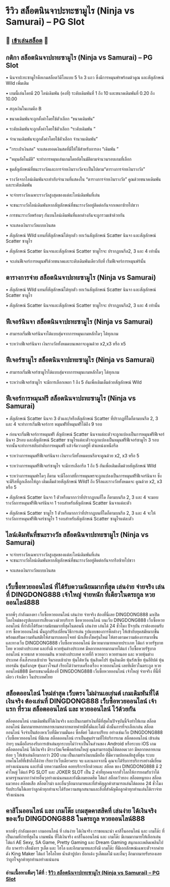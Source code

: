 # รีวิว สล็อตนินจาปะทะซามูไร (Ninja vs Samurai) – PG Slot

## 🎰 [เข้าเล่นสล็อต](https://bit.ly/3ryTLaH) 🎰

## กติกา สล็อตนินจาปะทะซามูไร (Ninja vs Samurai) – PG Slot

• นินจาปะทะซามูไรคือเกมสล็อตวิดีโอแบบ 5 รีล 3 แถว ซึ่งมีการหมุนฟรพร้อมด้วดูณ และสัญลักษณ์ Wild เพิ่มเติม

• เกมนี้เล่นโดยมี 20 ไลน์เดิมพัน (คงที่) ระดับเดิมพันที่ 1 ถึง 10 และขนาดเดิมพันที่ 0.20 ถึง 10.00

• สกุลเงินในเกมคือ B

• ขนาดเดิมพันจะถูกตั้งค่าโดยใช้ตัวเลือก “ขนาดเดิมพัน”

• ระดับเดิมพันจะถูกตั้งค่าโดยใช้ตัวเลือก “ระดับเดิมพัน ”

• จํานวนเดิมพันจะถูกตั้งค่าโดยใช้ตัวเลือก จํานวนเดิมพัน”

• ”กระเป๋าเงินสด” จะแสดงยอดเงินสดที่มีให้ใช้สําหรับการลง “เดิมพัน ”

• ”หมุนอัตโนมัติ” จะทําการหมุนเล่นเกมโดยอัตโนมัติตามจํานวนรอบเกมที่เลือก

• ชุดสัญลักษณ์ที่ชนะรางวัลและการจ่ายเงินรางวัลจะเป็นไปตาม“ตารางการจ่ายเงินรางวัล”

• รางวัลจากไลน์เดิมพันจะเท่ากับจํานวนที่แสดงใน “ตารางการจ่ายเงินรางวัล” คูณด้วยขนาดเดิมพันและระดับเดิมพัน

• จะจ่ายรางวัลเฉพาะรางวัลสูงสุดของแต่ละไลน์เดิมพันที่เล่น

• จะชนะรางวัลไลน์เดิมพันหากสัญลักษณ์ที่ชนะรางวัลอยู่ติดต่อกันจากเพลาซ้ายไปขวา

• การชนะรางวัลพร้อมๆ กันบนไลน์เดิมพันที่แตกต่างกันจะถูกรวมเข้าด้วยกัน

• จะแสดงเงินรางวัลแบบเงินสด

• สัญลักษณ์ Wild แทนที่สัญลักษณ์ได้ทุกตัว ยกเว้นสัญลักษณ์ Scatter นินจา และสัญลักษณ์ Scatter ซามูไร

• สัญลักษณ์ Scatter นินจาและสัญลักษณ์ Scatter ซามูไรจะ ปรากฏบนรีล2, 3 และ 4 เท่านั้น

• จะเล่นฟีเจอร์การหมุนฟรีด้วยขนาดและระดับเดิมพันเดียวกับที่ เริ่มฟีเจอร์การหมุนฟร์นั้น

## ตารางการจ่าย สล็อตนินจาปะทะซามูไร (Ninja vs Samurai)

• สัญลักษณ์ Wild แทนที่สัญลักษณ์ได้ทุกตัว ยกเว้นสัญลักษณ์ Scatter นินจา และสัญลักษณ์ Scatter ซามูไร

• สัญลักษณ์ Scatter นินจาและสัญลักษณ์ Scatter ซามูไรจะ ปรากฏบนรีล2, 3 และ 4 เท่านั้น

## ฟีเจอร์นินจา สล็อตนินจาปะทะซามูไร (Ninja vs Samurai)

• สามารถเริ่มฟีเจอร์นินจาได้แบบสุ่มจากการหมุนเกมหลักใดๆ ได้ทุกเกม

• ระหว่างฟีเจอร์นินจา เงินรางวัลทั้งหมดบนเพลาจะคูณด้วย x2,x3 หรือ x5

## ฟีเจอร์ซามูไร สล็อตนินจาปะทะซามูไร (Ninja vs Samurai)

• สามารถเริ่มฟีเจอร์ซามูไรได้แบบสุ่มจากการหมุนเกมหลักใดๆ ได้ทุกเกม

• ระหว่างฟีเจอร์ซามูไร จะมีการเลือกเพลา 1 ถึง 5 อันเพื่อเติมเต็มด้วยสัญลักษณ์ Wild

## ฟีเจอร์การหมุนฟรี สล็อตนินจาปะทะซามูไร (Ninja vs Samurai)

• สัญลักษณ์ Scatter นินจา 3 ตัวและ/หรือสัญลักษณ์ Scatter ที่ปรากฏที่ใดก็ตามบนรีล 2, 3 และ 4 จะทําการเริ่มฟีเจอร์การ หมุนฟรีที่หมุนฟรีได้ถึง 9 รอบ

• ก่อนจะเริ่มฟีเจอร์การหมุนฟรี สัญลักษณ์ Scatter นินจาแต่ละตัวจะถูกแปลงเป็นการหมุนฟรีฟีเจอร์นินจา 3รอบ และสัญลักษณ์ Scatter ซามูไรแต่ละตัวจะถูกแปลงเป็นหมุนฟรีฟีเจอร์ซามูไร 3 รอบ จากนั้นจะทําการสลับลําดับการหมุนฟรี แล้วจัดวางอยู่ที่ ตําแหน่งเหนือรีล

• ระหว่างการหมุนฟรีฟีเจอร์นินจา เงินรางวัลทั้งหมดบนรีลจะคูณด้วย x2, x3 หรือ 5

• ระหว่างการหมุนฟรีฟีเจอร์ซามูไร จะมีการเลือกรีล 1 ถึง 5 อันเพื่อเติมเต็มด้วยสัญลักษณ์ Wild

• ระหว่างการหมุนฟรใดๆ ก็ตาม จะมีโอกาสที่การหมุนพรจะถูกแปลงเป็นการหมุนฟรีฟีเจอร์นินจา ซึ่งจะมีรีลที่ถูกเลือกให้ถูก เติมเต็มด้วยสัญลักษณ์ Wild1 ถึง 5รีลและรางวัลทั้งหมดจะ คูณด้วย x2, x3 หรือ 5

• สัญลักษณ์ Scatter นินจา 1 ตัวหรือมากกว่าที่ปรากฏบนที่ใด ก็ตามบนรีล 2, 3 และ 4 จะมอบรางวัลการหมุนฟรีฟีเจอร์นินจา 1 รอบสําหรับสัญลักษณ์ Scatter นินจาแต่ละตัว

• สัญลักษณ์ Scatter ซามูไร 1 ตัวหรือมากกว่าที่ปรากฏบนที่ใดก็ตามบนรีล 2, 3 และ 4 จะให้รางวัลการหมุนฟรีฟีเจอร์ซามูไร 1 รอบสําหรับสัญลักษณ์ Scatter ซามูไรแต่ละตัว

## ไลน์เดิมพันที่ชนะรางวัล สล็อตนินจาปะทะซามูไร (Ninja vs Samurai)

• จะจ่ายรางวัลเฉพาะรางวัลสูงสุดของแต่ละไลน์เดิมพันที่เล่น                                                                  
• จะชนะรางวัลไลน์เดิมพันหากสัญลักษณ์ที่ชนะรางวัลอยู่ติดต่อกันจากรีลซ้ายไปขวา

• จะแสดงเงินรางวัลแบบเงินสด

## เว็บซื้อหวยออนไลน์ ที่ได้รับความนิยมมากที่สุด เล่นง่าย จ่ายจริง เล่นที่ DINGDONG888 เจ้าใหญ่ จ่ายหนัก ที่เดียวในตระกูล หวยออนไลน์888
หากพี่ๆ กำลังมองหา เว็บซื้อหวยออนไลน์ เล่นง่าย จ่ายจริง ต้องที่นี่เลย DINGDONG888 มาเปิดโลกใหม่ของรูปแบบการเสี่ยงดวงด้วยบริการ ซื้อหวยออนไลน์ บนเว็บ DINGDONG888 เว็บซื้อหวยออนไลน์ ที่กำลังได้รับความนิยมมากที่สุดในตอนนี้ เล่นง่าย เล่นได้ 24 ชั่วโมง ปัจจุบัน เราต้องยอมรับการ ซื้อหวยออนไลน์ นั้นถูกปรับเปลี่ยนวิธีการเล่น รูปแบบของการซื้อต่างๆ ให้เข้ากับยุคสมัยมากขึ้น พร้อมเสริมความทันสมัยให้สามารถตอบโจทย์ นักเสี่ยงโชครุ่นใหม่ ให้ตรงตามความต้องการมากขึ้น และทางเว็บ DINGDONG888 เว็บซื้อหวยออนไลน์ มีหวยมากมายหลายประเภท ได้แก่  หวยรัฐบาทไทย หวยต่างประเทศ และยังมี หวยหุ้นต่างประเทศ มีหลากหลายมากมายได้แก่ เว็บซื้อหวยรัฐบาลออนไลน์ หวยธกส หวยออมสิน หวยต่างประเทศ หวยยี่กี หวยลาว หวยฮานอย และ หวยหุ้นต่างประเทศ ฮั่งเส็งรอบเช้าบ่าย จีนรอบเช้าบ่าย หุ้นไต้หวัน หุ้นสิงคโปร์ หุ้นอินเดีย หุ้นรัสเซีย หุ้นอียิปต์ หุ้นเยอรมัน หุ้นอังกฤษ หุ้นดาวโจนส์ เรียกได้ว่าครบเครื่องเรื่อง หวยออนไลน์ เลยทีเดียวในตระกูล หวยออนไลน์888 มีครบขนาดนี้ต้องที่ DINGDONG888 เว็บซื้อหวยออนไลน์ เจ้าใหญ่ จ่ายจริง ที่นี้ที่เดียว เจ้าเดียว ในประเทศไทย

## สล็อตออนไลน์ ใหม่ล่าสุด เว็บตรง ไม่ผ่านเอเย่นต์ เกมเดิมพันที่ได้เงินจริง ต้องเล่นที่ DINGDONG888 เว็บซื้อหวยออนไลน์ เจ้าแรก ที่รวม สล็อตออนไลน์ และ หวยออนไลน์ ไว้ด้วยกัน
สล็อตออนไลน์ เกมเดิมพันที่ได้เงินจริง และเป็นเกมทำเงินที่ดีที่สุดในปัจจุบันนี้จึงทำให้เกม สล็อตออนไลน์ มีมากมายหลากหลายเกมหลากหลายค่ายมีทั้งดีและไม่ดี ดังนั้นการที่จะเลือเกล่น สล็อตออนไลน์ จึงจำเป็นต้องหาเว็บที่มีความมั่นคง ซื่อสัตย์ ไม่เอาเปรียบ อย่างเช่นเว็บ DINGDONG888 เว็บซื้อหวยออนไลน์ ที่มีเกม สล็อตออนไลน์ เราเป็นศูนย์รวมที่ให้บริการเกม สล็อตออนไลน์ เข้าเล่นง่ายๆ บนมือถือรองรับการเข้าเล่นทุกระบบไม่ว่าจะเป็นในส่วนของ Android หรือระบบ iOS เกม สล็อตออนไลน์ ได้เงินจริง มีรางวัลแจ็คพ็อตก้อนใหญ่ คุณสามารถลุ้นได้ตลอดเวลา มีหลากหลายเกมย่อย ๆ ให้เข้าเล่นอีกมากกว่า 200 เกม เป็นเกมทำเงินบนมือถือ ที่มีความปลอดภัยสูงที่สุด ระบบเทคโนโลยีที่เข้าถึงได้ง่าย เรียกว่าเว็บเดียวครบ จบ และนอกจากนี้ คุณจะได้รับการบริการอย่างดีเยี่ยมอย่างแน่นนอน และยังมี บทความสล็อต คอยบริการอีกด้วยและ สล็อต ของ DINGDONG888 มี 2 ค่าใหญ่ ได้แก่ PG SLOT และ JOKER SLOT เป็น 2 ค่าที่ทุกคนจากทั่วโลกให้การยอมรับว่าได้มาตรฐานมากกว่าค่ายอื่นๆอย่างแน่นอนและยังมีเกมยอดฮิต ได้แก่ สล็อตวัวทอง สล็อตหนูทอง สล็อตแมวทอง สล็อตเสือ สล็อตโรม่า และอื่นๆอีกมากมายและที่สำคัญลูกค้าสามารถเล่นได้ตลอด 24 ชั่วโมง รับประกันได้เลยว่าลูกค้าทุกท่านจะได้รับความสนุกสนานและสิ่งที่สำคัญคือลูกค้าทุกท่านเล่นได้เราจ่ายจริงแน่นอน

## คาสิโนออนไลน์ และ เกมโต๊ะ เกมสุดคาสสิคที่ เล่นง่าย ได้เงินจริง ของเว็บ DINGDONG888 ในตระกูล หวยออนไลน์888
หากพี่ๆ กำลังมองหา เกมออนไลน์ ที่ เล่นง่าย ได้เงินจริง เราขอแนะนำ คาสิโนออนไลน์ และ เกมโต๊ะ ที่เป็นเกมที่ง่ายที่สุดใน เกมพนัน ที่ได้เงินจริง คาสิโนออนไลน์ และ เกมโต๊ะ มีเกมมากมายให้เลือกเล่น ได้แก่ AE Sexy, SA Game, Pretty Gaming และ Dream Gaming สนุกและเพลิดเพลินไปกับ บาคาร่า เสือมังกร รูเล็ต และ ไฮโล และอีกมามายและยังมี เกมโต๊ะ ที่มีเอกลักษณ์เฉพาะตัวจากค่ายดัง  King Maker ได้แก่ ไฮโลไทย น้ำเต้าปูปลา ป๊อกเด้ง รูเล็ตผลไม้ และอื่นๆ อีกมากมายรับรองเลยว่าถูกใจลูกค้าทุกท่านอย่างแน่นอน

### อ่านเนื้อหาเต็มๆ ได้ที่ : [รีวิว สล็อตนินจาปะทะซามูไร (Ninja vs Samurai) – PG Slot](https://dingdong888.co/pg-slot/ninja-vs-samurai/)
